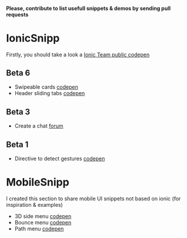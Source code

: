 #### Please, contribute to list usefull snippets & demos by sending pull requests

# IonicSnipp

Firstly, you should take a look a [Ionic Team public codepen](http://codepen.io/ionic/public/)


## Beta 6

- Swipeable cards [codepen](http://codepen.io/ionic/pen/skbxh)
- Header sliding tabs [codepen](http://codepen.io/mhartington/pen/Alkqm)


## Beta 3

- Create a chat [forum](http://forum.ionicframework.com/t/chat-tutorial-using-beta3-epic/3848)

## Beta 1

- Directive to detect gestures [codepen](http://codepen.io/mhartington/pen/EImgd)

# MobileSnipp

I created this section to share mobile UI snippets not based on ionic (for inspiration & examples)

- 3D side menu [codepen](http://codepen.io/matthoiland/pen/vHFCk)
- Bounce menu [codepen](http://codepen.io/matthoiland/pen/gmFJs)
- Path menu [codepen](http://codepen.io/sparanoid/pen/nHAmi)

